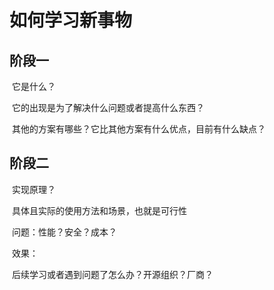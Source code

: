 # 如何学习新事物

## 阶段一

​    它是什么？

​    它的出现是为了解决什么问题或者提高什么东西？

​    其他的方案有哪些？它比其他方案有什么优点，目前有什么缺点？

## 阶段二

​    实现原理？

​    具体且实际的使用方法和场景，也就是可行性

​	问题：性能？安全？成本？

​    效果：

​	后续学习或者遇到问题了怎么办？开源组织？厂商？

​	